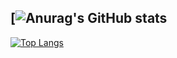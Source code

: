 [![Anurag's GitHub stats](https://github-readme-stats-git-masterrstaa.vercel.app/api?username=heum-ji)
---
[![Top Langs](https://github-readme-stats.vercel.app/api/top-langs/?username=heum-ji&layout=compact)](https://github.com/anuraghazra/github-readme-stats)
